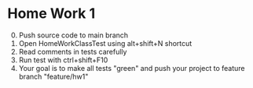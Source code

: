 # Home Work 1

0. Push source code to main branch
1. Open HomeWorkClassTest using alt+shift+N shortcut
2. Read comments in tests carefully
3. Run test with ctrl+shift+F10
4. Your goal is to make all tests "green" and push your project to
  feature branch "feature/hw1"